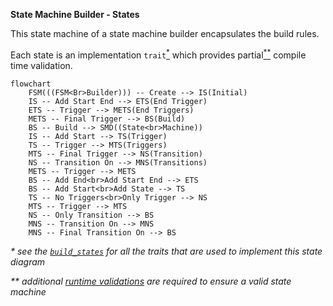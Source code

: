 **State Machine Builder - States**

This state machine of a state machine builder encapsulates the build rules.

Each state is an implementation `trait`[<sup>*</sup>]() which provides partial[<sup>**</sup>]() compile time validation.

```mermaid
flowchart 
    FSM(((FSM<Br>Builder))) -- Create --> IS(Initial)
    IS -- Add Start End --> ETS(End Trigger)
    ETS -- Trigger --> METS(End Triggers)
    METS -- Final Trigger --> BS(Build)
    BS -- Build --> SMD((State<br>Machine))
    IS -- Add Start --> TS(Trigger)
    TS -- Trigger --> MTS(Triggers)
    MTS -- Final Trigger --> NS(Transition)
    NS -- Transition On --> MNS(Transitions)
    METS -- Trigger --> METS
    BS -- Add End<br>Add Start End --> ETS
    BS -- Add Start<br>Add State --> TS
    TS -- No Triggers<br>Only Trigger --> NS
    MTS -- Trigger --> MTS
    NS -- Only Transition --> BS
    MNS -- Transition On --> MNS
    MNS -- Final Transition On --> BS
```

_* see the [`build_states`](../src/builder/build_states) for all the traits that are used to implement this state diagram_

_** additional [runtime validations](../src/builder/build_states/builder.rs) are required to ensure a valid state machine_